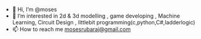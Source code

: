 - 👋 Hi, I’m @moses
- 👀 I’m interested in 2d & 3d modelling , game developing , Machine Learning, Circuit Design , littlebit programming(c,python,C#,ladderlogic)
- 📫 How to reach me mosesrubaraj@gmail.com

<!---
mosesrubaraj/mosesrubaraj is a ✨ special ✨ repository because its `README.md` (this file) appears on your GitHub profile.
You can click the Preview link to take a look at your changes.
--->
